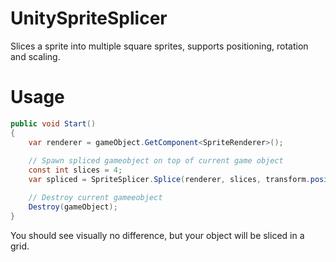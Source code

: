 # UnitySpriteSplicer
Slices a sprite into multiple square sprites, supports positioning, rotation and scaling.

# Usage
```csharp
public void Start()
{
    var renderer = gameObject.GetComponent<SpriteRenderer>();
  
    // Spawn spliced gameobject on top of current game object
    const int slices = 4;
    var spliced = SpriteSplicer.Splice(renderer, slices, transform.position, transform.localScale, transform.rotation);

    // Destroy current gameeobject
    Destroy(gameObject);
}
```
You should see visually no difference, but your object will be sliced in a grid.
